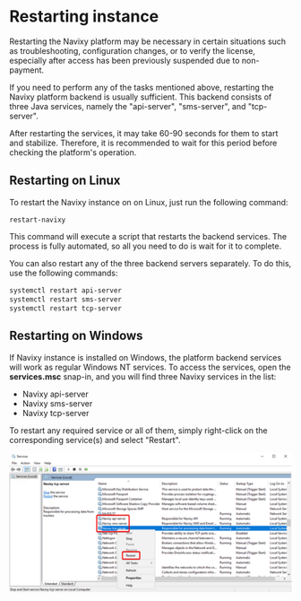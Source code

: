 # Restarting instance

Restarting the Navixy platform may be necessary in certain situations such as troubleshooting, configuration changes, or to verify the license, especially after access has been previously suspended due to non-payment.

If you need to perform any of the tasks mentioned above, restarting the Navixy platform backend is usually sufficient. This backend consists of three Java services, namely the "api-server", "sms-server", and "tcp-server".

After restarting the services, it may take 60-90 seconds for them to start and stabilize. Therefore, it is recommended to wait for this period before checking the platform's operation.

## Restarting on Linux

To restart the Navixy instance on on Linux, just run the following command:

```
restart-navixy
```

This command will execute a script that restarts the backend services. The process is fully automated, so all you need to do is wait for it to complete.

You can also restart any of the three backend servers separately. To do this, use the following commands:

```
systemctl restart api-server
systemctl restart sms-server
systemctl restart tcp-server
```

## Restarting on Windows

If Navixy instance is installed on Windows, the platform backend services will work as regular Windows NT services. To access the services, open the **services.msc** snap-in, and you will find three Navixy services in the list:

- Navixy api-server
- Navixy sms-server
- Navixy tcp-server

To restart any required service or all of them, simply right-click on the corresponding service(s) and select "Restart".

![On-Premise - Restarting instance - Windows](attachments/image-20230810-134010.png)